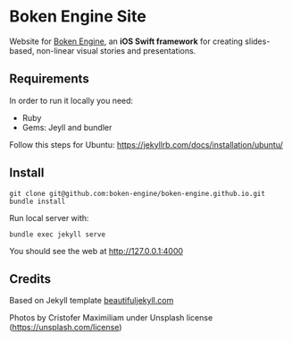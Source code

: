 # Boken Engine Site

Website for [Boken Engine](https://github.com/boken-engine/boken-engine), an **iOS Swift framework** for creating slides-based, non-linear visual stories and presentations.

## Requirements

In order to run it locally you need:

* Ruby
* Gems: Jeyll and bundler

Follow this steps for Ubuntu: https://jekyllrb.com/docs/installation/ubuntu/

## Install

```
git clone git@github.com:boken-engine/boken-engine.github.io.git
bundle install
```

Run local server with:

```
bundle exec jekyll serve
```

You should see the web at http://127.0.0.1:4000

## Credits

Based on Jekyll template [beautifuljekyll.com](https://beautifuljekyll.com/)

Photos by Cristofer Maximiliam under Unsplash license (https://unsplash.com/license)